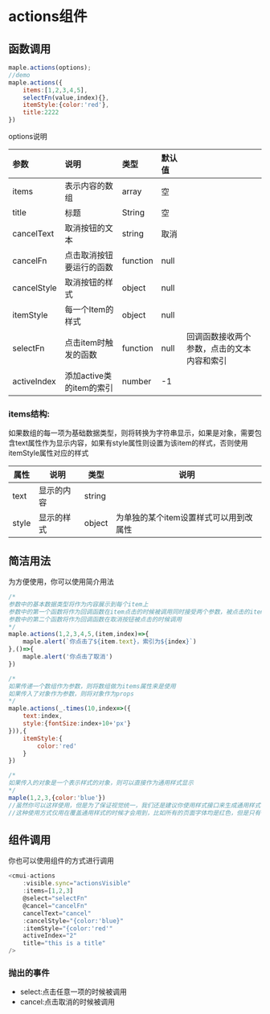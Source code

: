 # actions组件
## 函数调用
~~~javascript
maple.actions(options);
//demo
maple.actions({
    items:[1,2,3,4,5],
    selectFn(value,index){},
    itemStyle:{color:'red'},
    title:2222
})
~~~

options说明

| 参数          | 说明                | 类型       | 默认值  |    |
|:------------|:------------------|:---------|:-----|:---|
| items       | 表示内容的数组           | array    | 空    |    |
| title       | 标题           | String    | 空    |    |
| cancelText  | 取消按钮的文本           | string   | 取消   |    |
| cancelFn    | 点击取消按钮要运行的函数      | function | null |    |
| cancelStyle | 取消按钮的样式           | object   | null |    |
| itemStyle   | 每一个Item的样式        | object   | null |    |
| selectFn      | 点击item时触发的函数      | function | null |  回调函数接收两个参数，点击的文本内容和索引  |
| activeIndex | 添加active类的item的索引 | number   | -1   |    |

### items结构:

如果数组的每一项为基础数据类型，则将转换为字符串显示，如果是对象，需要包含text属性作为显示内容，如果有style属性则设置为该item的样式，否则使用itemStyle属性对应的样式

|  属性  |  说明  | 类型  | 说明
| --- | --- | --- | --- |
|   text|  显示的内容  | string   |  
|  style  |  显示的样式  | object  |   为单独的某个item设置样式可以用到改属性

## 简洁用法
为方便使用，你可以使用简介用法
```javascript
/*
参数中的基本数据类型将作为内容展示到每个item上
参数中的第一个函数将作为回调函数在item点击的时候被调用同时接受两个参数，被点击的item及其索引
参数中的第二个函数将作为回调函数在取消按钮被点击的时候调用
*/
maple.actions(1,2,3,4,5,(item,index)=>{
	maple.alert(`你点击了${item.text}，索引为${index}`)
},()=>{
	maple.alert('你点击了取消')
})
```

```javascript
/*
如果传递一个数组作为参数，则将数组做为items属性来是使用
如果传入了对象作为参数，则将对象作为props
*/
maple.actions(_.times(10,index=>({
    text:index,
    style:{fontSize:index+10+'px'}
})),{
    itemStyle:{
        color:'red'
    }
})
```

```javascript
/*
如果传入的对象是一个表示样式的对象，则可以直接作为通用样式显示
*/
maple(1,2,3,{color:'blue'})
//虽然你可以这样使用，但是为了保证视觉统一，我们还是建议你使用样式接口来生成通用样式
//这种使用方式仅用在覆盖通用样式的时候才会用到，比如所有的页面字体均是红色，但是只有一个页面或者一种情况字体为蓝色
```
## 组件调用

你也可以使用组件的方式进行调用
```javascript
<cmui-actions 
    :visible.sync="actionsVisible"
    :items=[1,2,3]
    @select="selectFn"
    @cancel="cancelFn"
    cancelText="cancel"
    :cancelStyle="{color:'blue}"
    :itemStyle="{color:'red'"
    activeIndex="2"
    title="this is a title"
/>
```
### 抛出的事件
* select:点击任意一项的时候被调用
* cancel:点击取消的时候被调用